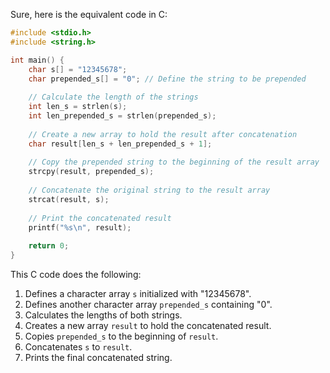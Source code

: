  Sure, here is the equivalent code in C:

```c
#include <stdio.h>
#include <string.h>

int main() {
    char s[] = "12345678";
    char prepended_s[] = "0"; // Define the string to be prepended
    
    // Calculate the length of the strings
    int len_s = strlen(s);
    int len_prepended_s = strlen(prepended_s);
    
    // Create a new array to hold the result after concatenation
    char result[len_s + len_prepended_s + 1];
    
    // Copy the prepended string to the beginning of the result array
    strcpy(result, prepended_s);
    
    // Concatenate the original string to the result array
    strcat(result, s);
    
    // Print the concatenated result
    printf("%s\n", result);
    
    return 0;
}
```

This C code does the following:
1. Defines a character array `s` initialized with "12345678".
2. Defines another character array `prepended_s` containing "0".
3. Calculates the lengths of both strings.
4. Creates a new array `result` to hold the concatenated result.
5. Copies `prepended_s` to the beginning of `result`.
6. Concatenates `s` to `result`.
7. Prints the final concatenated string.
